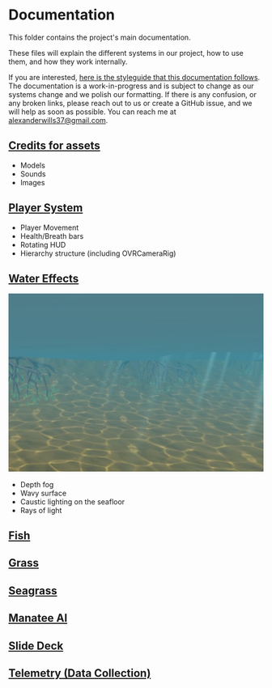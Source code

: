 # Documentation
This folder contains the project's main documentation.

These files will explain the different systems in our project, how to use them, and how they work internally.

If you are interested, [here is the styleguide that this documentation follows](./styleguide.md). 
The documentation is a work-in-progress and is subject to change as our systems change 
and we polish our formatting. If there is any confusion, or any broken links,
please reach out to us or create a GitHub issue, and we will help as soon as possible.
You can reach me at alexanderwills37@gmail.com.
## [Credits for assets](./Credits.md)
- Models
- Sounds
- Images

## [Player System](./Player.md)
- Player Movement
- Health/Breath bars
- Rotating HUD
- Hierarchy structure (including OVRCameraRig)

## [Water Effects](./Water.md)
[![Underwater scene view](./media/underwater-effects.jpg)](./Water.md)
- Depth fog
- Wavy surface
- Caustic lighting on the seafloor
- Rays of light

## [Fish](./Fish.md)
## [Grass](./Grass.md)

## [Seagrass](./Grass.md)
## [Manatee AI](./ManateeAI.md)
## [Slide Deck](./SlideDeck.md)
## [Telemetry (Data Collection)](./Telemetry.md)